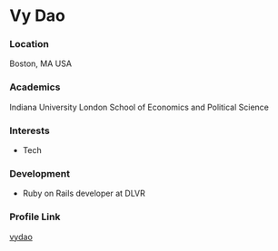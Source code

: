 # Vy Dao 

### Location

Boston, MA USA

### Academics

Indiana University
London School of Economics and Political Science 

### Interests

- Tech 

### Development

- Ruby on Rails developer at DLVR

### Profile Link

[vydao](https://github.com/vydao)

